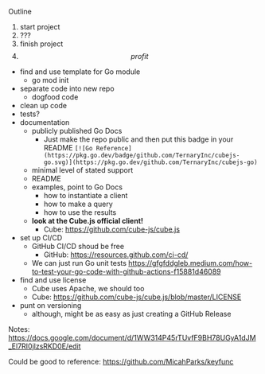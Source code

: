 Outline

1. start project
2. ???
3. finish project
4. $$ profit $$

- find and use template for Go module
    - go mod init
- separate code into new repo
    - dogfood code
- clean up code
- tests?
- documentation
    - publicly published Go Docs
        - Just make the repo public and then put this badge in your README `[![Go Reference](https://pkg.go.dev/badge/github.com/TernaryInc/cubejs-go.svg)](https://pkg.go.dev/github.com/TernaryInc/cubejs-go)`
    - minimal level of stated support
    - README
    - examples, point to Go Docs
        - how to instantiate a client
        - how to make a query
        - how to use the results
    - **look at the Cube.js official client!**
        - Cube: https://github.com/cube-js/cube.js
- set up CI/CD
    - GitHub CI/CD shoud be free
        - GitHub: https://resources.github.com/ci-cd/
    - We can just run Go unit tests https://gfgfddgleb.medium.com/how-to-test-your-go-code-with-github-actions-f15881d46089
- find and use license
    - Cube uses Apache, we should too
    - Cube: https://github.com/cube-js/cube.js/blob/master/LICENSE
- punt on versioning
    - although, might be as easy as just creating a GitHub Release



Notes: https://docs.google.com/document/d/1WW314P45rTUvfF9BH78UGyA1dJM_El7RI0jlzsRKD0E/edit

Could be good to reference: https://github.com/MicahParks/keyfunc